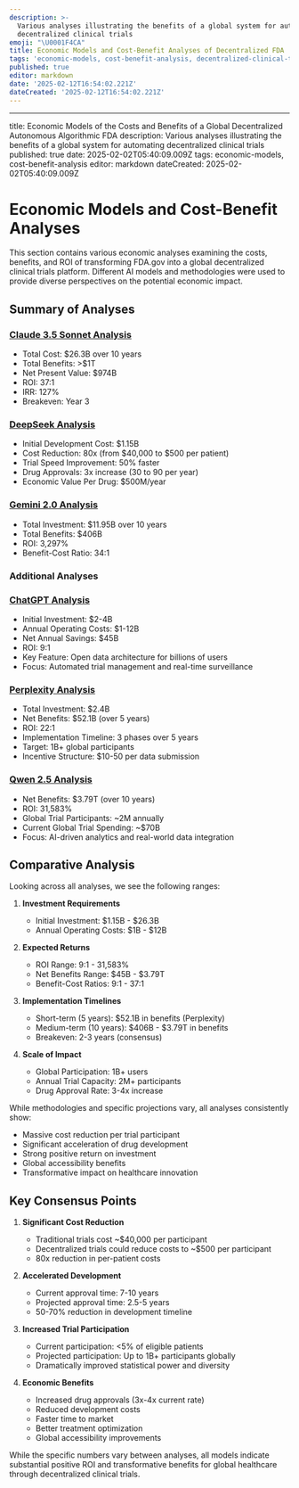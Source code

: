 ```yaml
---
description: >-
  Various analyses illustrating the benefits of a global system for automating
  decentralized clinical trials
emoji: "\U0001F4CA"
title: Economic Models and Cost-Benefit Analyses of Decentralized FDA
tags: 'economic-models, cost-benefit-analysis, decentralized-clinical-trials, FDA'
published: true
editor: markdown
date: '2025-02-12T16:54:02.221Z'
dateCreated: '2025-02-12T16:54:02.221Z'
---
```

---
title: Economic Models of the Costs and Benefits of a Global Decentralized Autonomous Algorithmic FDA
description: Various analyses illustrating the benefits of a global system for automating decentralized clinical trials
published: true
date: 2025-02-02T05:40:09.009Z
tags: economic-models, cost-benefit-analysis
editor: markdown
dateCreated: 2025-02-02T05:40:09.009Z

# Economic Models and Cost-Benefit Analyses

This section contains various economic analyses examining the costs, benefits, and ROI of transforming FDA.gov into a global decentralized clinical trials platform. Different AI models and methodologies were used to provide diverse perspectives on the potential economic impact.

## Summary of Analyses

### [Claude 3.5 Sonnet Analysis](economic-models/dfda-cost-benefit-analysis-claude-3.5-sonnet)
- Total Cost: $26.3B over 10 years
- Total Benefits: >$1T
- Net Present Value: $974B
- ROI: 37:1
- IRR: 127%
- Breakeven: Year 3

### [DeepSeek Analysis](economic-models/dfda-cost-benefit-analysis-deepseek-r1)
- Initial Development Cost: $1.15B
- Cost Reduction: 80x (from $40,000 to $500 per patient)
- Trial Speed Improvement: 50% faster
- Drug Approvals: 3x increase (30 to 90 per year)
- Economic Value Per Drug: $500M/year

### [Gemini 2.0 Analysis](economic-models/dfda-cost-benefit-analysis-gemini-2-thinking)
- Total Investment: $11.95B over 10 years
- Total Benefits: $406B
- ROI: 3,297%
- Benefit-Cost Ratio: 34:1

### Additional Analyses

### [ChatGPT Analysis](economic-models/dfda-cost-benefit-analysis-chatgpt-o1)
- Initial Investment: $2-4B
- Annual Operating Costs: $1-12B
- Net Annual Savings: $45B
- ROI: 9:1
- Key Feature: Open data architecture for billions of users
- Focus: Automated trial management and real-time surveillance

### [Perplexity Analysis](economic-models/dfda-cost-benefit-analysis-perplexity-r1)
- Total Investment: $2.4B
- Net Benefits: $52.1B (over 5 years)
- ROI: 22:1
- Implementation Timeline: 3 phases over 5 years
- Target: 1B+ global participants
- Incentive Structure: $10-50 per data submission

### [Qwen 2.5 Analysis](economic-models/dfda-cost-benefit-analysis-qwen2.5-max)
- Net Benefits: $3.79T (over 10 years)
- ROI: 31,583%
- Global Trial Participants: ~2M annually
- Current Global Trial Spending: ~$70B
- Focus: AI-driven analytics and real-world data integration

## Comparative Analysis

Looking across all analyses, we see the following ranges:

1. **Investment Requirements**
   - Initial Investment: $1.15B - $26.3B
   - Annual Operating Costs: $1B - $12B

2. **Expected Returns**
   - ROI Range: 9:1 - 31,583%
   - Net Benefits Range: $45B - $3.79T
   - Benefit-Cost Ratios: 9:1 - 37:1

3. **Implementation Timelines**
   - Short-term (5 years): $52.1B in benefits (Perplexity)
   - Medium-term (10 years): $406B - $3.79T in benefits
   - Breakeven: 2-3 years (consensus)

4. **Scale of Impact**
   - Global Participation: 1B+ users
   - Annual Trial Capacity: 2M+ participants
   - Drug Approval Rate: 3-4x increase

While methodologies and specific projections vary, all analyses consistently show:
- Massive cost reduction per trial participant
- Significant acceleration of drug development
- Strong positive return on investment
- Global accessibility benefits
- Transformative impact on healthcare innovation

## Key Consensus Points

1. **Significant Cost Reduction**
   - Traditional trials cost ~$40,000 per participant
   - Decentralized trials could reduce costs to ~$500 per participant
   - 80x reduction in per-patient costs

2. **Accelerated Development**
   - Current approval time: 7-10 years
   - Projected approval time: 2.5-5 years
   - 50-70% reduction in development timeline

3. **Increased Trial Participation**
   - Current participation: <5% of eligible patients
   - Projected participation: Up to 1B+ participants globally
   - Dramatically improved statistical power and diversity

4. **Economic Benefits**
   - Increased drug approvals (3x-4x current rate)
   - Reduced development costs
   - Faster time to market
   - Better treatment optimization
   - Global accessibility improvements

While the specific numbers vary between analyses, all models indicate substantial positive ROI and transformative benefits for global healthcare through decentralized clinical trials.


